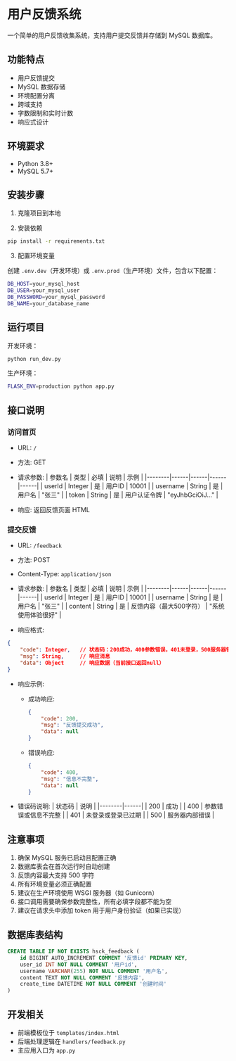 # 用户反馈系统

一个简单的用户反馈收集系统，支持用户提交反馈并存储到 MySQL 数据库。

## 功能特点

- 用户反馈提交
- MySQL 数据存储
- 环境配置分离
- 跨域支持
- 字数限制和实时计数
- 响应式设计

## 环境要求

- Python 3.8+
- MySQL 5.7+

## 安装步骤

1. 克隆项目到本地

2. 安装依赖

```bash
pip install -r requirements.txt
```

3. 配置环境变量

创建 `.env.dev`（开发环境）或 `.env.prod`（生产环境）文件，包含以下配置：

```bash
DB_HOST=your_mysql_host
DB_USER=your_mysql_user
DB_PASSWORD=your_mysql_password
DB_NAME=your_database_name
```

## 运行项目

开发环境：
```bash
python run_dev.py
```

生产环境：
```bash
FLASK_ENV=production python app.py
```

## 接口说明

### 访问首页
- URL: `/`
- 方法: GET
- 请求参数:
  | 参数名 | 类型 | 必填 | 说明 | 示例 |
  |--------|------|------|------|------|
  | userId | Integer | 是 | 用户ID | 10001 |
  | username | String | 是 | 用户名 | "张三" |
  | token | String | 是 | 用户认证令牌 | "eyJhbGciOiJ..." |

- 响应: 返回反馈页面 HTML

### 提交反馈
- URL: `/feedback`
- 方法: POST
- Content-Type: `application/json`
- 请求参数:
  | 参数名 | 类型 | 必填 | 说明 | 示例 |
  |--------|------|------|------|------|
  | userId | Integer | 是 | 用户ID | 10001 |
  | username | String | 是 | 用户名 | "张三" |
  | content | String | 是 | 反馈内容（最大500字符） | "系统使用体验很好" |

- 响应格式:
```json
{
    "code": Integer,   // 状态码：200成功，400参数错误，401未登录，500服务器错误
    "msg": String,     // 响应消息
    "data": Object     // 响应数据（当前接口返回null）
}
```

- 响应示例:
  - 成功响应:
    ```json
    {
        "code": 200,
        "msg": "反馈提交成功",
        "data": null
    }
    ```
  - 错误响应:
    ```json
    {
        "code": 400,
        "msg": "信息不完整",
        "data": null
    }
    ```

- 错误码说明:
  | 状态码 | 说明 |
  |--------|------|
  | 200 | 成功 |
  | 400 | 参数错误或信息不完整 |
  | 401 | 未登录或登录已过期 |
  | 500 | 服务器内部错误 |

## 注意事项

1. 确保 MySQL 服务已启动且配置正确
2. 数据库表会在首次运行时自动创建
3. 反馈内容最大支持 500 字符
4. 所有环境变量必须正确配置
5. 建议在生产环境使用 WSGI 服务器（如 Gunicorn）
6. 接口调用需要确保参数完整性，所有必填字段都不能为空
7. 建议在请求头中添加 token 用于用户身份验证（如果已实现）

## 数据库表结构

```sql
CREATE TABLE IF NOT EXISTS hsck_feedback (
    id BIGINT AUTO_INCREMENT COMMENT '反馈id' PRIMARY KEY,
    user_id INT NOT NULL COMMENT '用户id',
    username VARCHAR(255) NOT NULL COMMENT '用户名',
    content TEXT NOT NULL COMMENT '反馈内容',
    create_time DATETIME NOT NULL COMMENT '创建时间'
)
```

## 开发相关

- 前端模板位于 `templates/index.html`
- 后端处理逻辑在 `handlers/feedback.py`
- 主应用入口为 `app.py`
